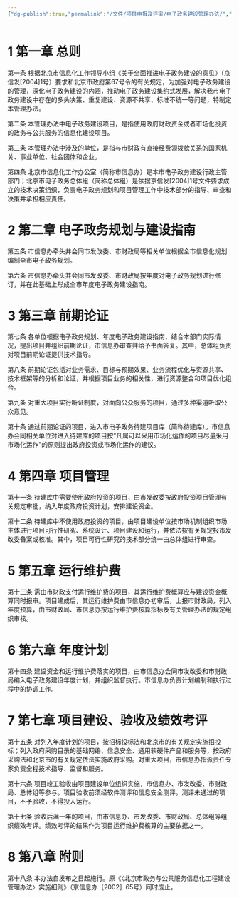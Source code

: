 ```yaml
---
{"dg-publish":true,"permalink":"/文件/项目申报及评审/电子政务建设管理办法/","tags":["项目申报及评审"]}
---
```


# 1 第一章 总则

第一条 根据北京市信息化工作领导小组《关于全面推进电子政务建设的意见》（京信发[2004]1号）要求和北京市政府第67号令的有关规定，为加强对电子政务建设的管理，深化电子政务建设的内涵，推动电子政务建设集约式发展，解决我市电子政务建设中存在的多头决策、重复建设、资源不共享、标准不统一等问题，特制定本管理办法。

第二条 本管理办法中电子政务建设项目，是指使用政府财政资金或者市场化投资的政务与公共服务的信息化建设项目。

第三条 本管理办法中涉及的单位，是指与市财政有直接经费领拨款关系的国家机关、事业单位、社会团体和企业。

第四条 北京市信息化工作办公室（简称市信息办）是本市电子政务建设行政主管部门；北京市电子政务总体组（简称总体组）是依据京信发[2004]1号文件要求成立的技术决策组织，负责电子政务规划和项目管理工作中技术部分的指导、审查和决策并承担相应责任。

# 2 第二章 电子政务规划与建设指南

第五条 市信息办牵头并会同市发改委、市财政局等相关单位根据全市信息化规划编制全市电子政务规划。

第六条 市信息办牵头并会同市发改委、市财政局按年度对电子政务规划进行修订，并在此基础上形成全市年度电子政务建设指南。

# 3 第三章 前期论证

第七条 各单位根据电子政务规划、年度电子政务建设指南，结合本部门实际情况，提出项目并组织前期论证，市信息办审查并给予书面答复。其中，总体组负责对项目前期论证提供技术指导。

第八条 前期论证包括对业务需求、目标与预期效果、业务流程优化与资源共享、技术框架等的分析和论证，并根据项目业务的相关性，进行资源整合和项目优化组合。

第九条 对重大项目实行听证制度，对面向公众服务的项目，通过多种渠道听取公众意见。

第十条 通过前期论证的项目，进入市电子政务待建项目库（简称待建库）。市信息办会同相关单位对进入待建库的项目按"凡属可以采用市场化运作的项目尽量采用市场化运作"的原则提出政府投资或市场化运作的建议。

# 4 第四章 项目管理

第十一条 待建库中需要使用政府投资的项目，由市发改委按政府投资项目管理有关规定审批，纳入年度政府投资计划，安排建设资金。

第十二条 待建库中不使用政府投资的项目，由项目建设单位按市场机制组织市场主体进行项目可行性研究、系统设计、项目建设和运行，并依法按有关规定报市发改委备案或核准。其中，项目可行性研究的技术部分统一由总体组进行审查。

# 5 第五章 运行维护费

第十三条 需由市财政支付运行维护费的项目，其运行维护费概算应与建设资金概算同时报审。项目建成后，其运行维护费由市信息办初审后，上报市财政局，列入年度预算，由市财政局、市信息办按运行维护费核算指标及有关管理办法的规定组织审核。

# 6 第六章 年度计划

第十四条 建设资金和运行维护费落实的项目，由市信息办会同市发改委和市财政局编入电子政务建设年度计划，并组织监督执行。市信息办负责计划编制和执行过程中的协调工作。

# 7 第七章 项目建设、验收及绩效考评

第十五条 对列入年度计划的项目，按招标投标法和北京市的有关规定实施招投标；列入政府采购目录的基础网络、信息安全、通用软硬件产品和服务等，按政府采购法和北京市的有关规定依法实施政府采购。对重大项目，市信息办指派责任专家负责全程技术指导、监督和服务。

第十六条 项目竣工验收由项目建设单位组织实施，市信息办、市发改委、市财政局、总体组等参与。项目验收前须经软件测评和信息安全测评。测评未通过的项目，不予验收，不得投入运行。

第十七条 验收后满一年的项目，由市信息办、市发改委、市财政局、总体组等组织绩效考评。绩效考评的结果作为项目运行维护费核算的主要依据之一。

# 8 第八章 附则

第十八条 本办法自发布之日起施行。原《〈北京市政务与公共服务信息化工程建设管理办法〉实施细则》（京信息办［2002］65号）同时废止。